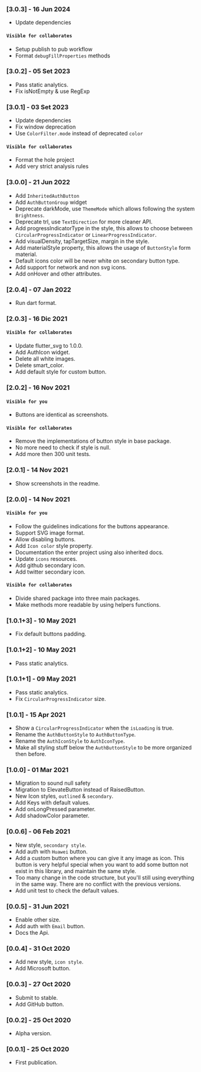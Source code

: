 ### [3.0.3] - 16 Jun 2024
- Update dependencies
#### `Visible for collaborates`
- Setup publish to pub workflow
- Format `debugFillProperties` methods

### [3.0.2] - 05 Set 2023
- Pass static analytics.
- Fix isNotEmpty & use RegExp 

### [3.0.1] - 03 Set 2023

- Update dependencies
- Fix window deprecation
- Use `ColorFilter.mode` instead of deprecated `color`

#### `Visible for collaborates`

- Format the hole project
- Add very strict analysis rules

### [3.0.0] - 21 Jun 2022

- Add `InheritedAuthButton`
- Add `AuthButtonGroup` widget
- Deprecate darkMode, use `ThemeMode` which allows following the system `Brightness`.
- Deprecate trl, use `TextDirection` for more cleaner API.
- Add progressIndicatorType in the style, this allows to choose between `CircularProgressIndicator`
  or `LinearProgressIndicator`.
- Add visualDensity, tapTargetSize, margin in the style.
- Add materialStyle property, this allows the usage of `ButtonStyle` form material.
- Default icons color will be never white on secondary button type.
- Add support for network and non svg icons.
- Add onHover and other attributes.

### [2.0.4] - 07 Jan 2022

- Run dart format.

### [2.0.3] - 16 Dic 2021

#### `Visible for collaborates`

- Update flutter_svg to 1.0.0.
- Add AuthIcon widget.
- Delete all white images.
- Delete smart_color.
- Add default style for custom button.

### [2.0.2] - 16 Nov 2021

#### `Visible for you`

- Buttons are identical as screenshots.

#### `Visible for collaborates`

- Remove the implementations of button style in base package.
- No more need to check if style is null.
- Add more then 300 unit tests.

### [2.0.1] - 14 Nov 2021

- Show screenshots in the readme.

### [2.0.0] - 14 Nov 2021

#### `Visible for you`

- Follow the guidelines indications for the buttons appearance.
- Support SVG image format.
- Allow disabling buttons.
- Add `Icon color` style property.
- Documentation the enter project using also inherited docs.
- Update `icons` resources.
- Add github secondary icon.
- Add twitter secondary icon.

#### `Visible for collaborates`

- Divide shared package into three main packages.
- Make methods more readable by using helpers functions.

### [1.0.1+3] - 10 May 2021

- Fix default buttons padding.

### [1.0.1+2] - 10 May 2021

- Pass static analytics.

### [1.0.1+1] - 09 May 2021

- Pass static analytics.
- Fix `CircularProgressIndicator` size.

### [1.0.1] - 15 Apr 2021

- Show a `CircularProgressIndicator` when the `isLoading` is true.
- Rename the `AuthButtonStyle` to `AuthButtonType`.
- Rename the `AuthIconStyle` to `AuthIconType`.
- Make all styling stuff below the `AuthButtonStyle` to be more organized then before.

### [1.0.0] - 01 Mar 2021

- Migration to sound null safety
- Migration to ElevateButton instead of RaisedButton.
- New Icon styles, `outlined` & `secondary`.
- Add Keys with default values.
- Add onLongPressed parameter.
- Add shadowColor parameter.

### [0.0.6] - 06 Feb 2021

- New style, `secondary style`.
- Add auth with `Huawei` button.
- Add a custom button where you can give it any image as icon. This button is very helpful special
  when you want to add some button not exist in this library, and maintain the same style.
- Too many change in the code structure, but you'll still using everything in the same way. There
  are no conflict with the previous versions.
- Add unit test to check the default values.

### [0.0.5] - 31 Jun 2021

- Enable other size.
- Add auth with `Email` button.
- Docs the Api.

### [0.0.4] - 31 Oct 2020

- Add new style, `icon style`.
- Add Microsoft button.

### [0.0.3] - 27 Oct 2020

- Submit to stable.
- Add GitHub button.

### [0.0.2] - 25 Oct 2020

- Alpha version.

### [0.0.1] - 25 Oct 2020

- First publication.
